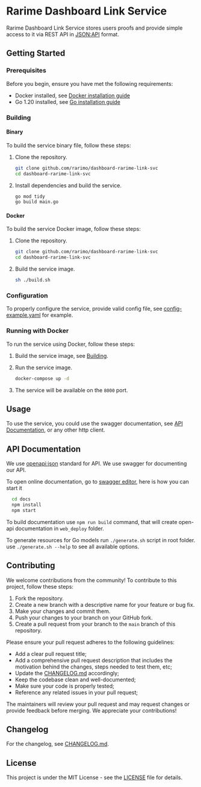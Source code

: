 # Rarime Dashboard Link Service

Rarime Dashboard Link Service stores users proofs and provide simple access to it via REST API in [JSON:API] format.

## Getting Started
### Prerequisites

Before you begin, ensure you have met the following requirements:

- Docker installed, see [Docker installation guide]
- Go 1.20 installed, see [Go installation guide]


### Building

#### Binary
To build the service binary file, follow these steps:

1. Clone the repository.

    ```bash
    git clone github.com/rarimo/dashboard-rarime-link-svc
    cd dashboard-rarime-link-svc
    ```

1. Install dependencies and build the service.

    ```bash
    go mod tidy
    go build main.go
    ```

#### Docker

To build the service Docker image, follow these steps:


1. Clone the repository.

    ```bash
    git clone github.com/rarimo/dashboard-rarime-link-svc
    cd dashboard-rarime-link-svc
    ```

1. Build the service image.

    ```bash
    sh ./build.sh
    ```

### Configuration

To properly configure the service, provide valid config file, see [config-example.yaml](config-example.yaml)
for example.

### Running with Docker

To run the service using Docker, follow these steps:

1. Build the service image, see [Building](#building).
1. Run the service image.

    ```bash
    docker-compose up -d
    ```
1. The service will be available on the `8000` port.

## Usage

To use the service, you could use the swagger documentation, see [API Documentation](#api-documentation), or
any other http client.

## API Documentation

We use [openapi:json] standard for API. We use swagger for documenting our API.

To open online documentation, go to [swagger editor], here is how you can start it
```bash
  cd docs
  npm install
  npm start
```
To build documentation use `npm run build` command,
that will create open-api documentation in `web_deploy` folder.

To generate resources for Go models run `./generate.sh` script in root folder.
use `./generate.sh --help` to see all available options.

## Contributing

We welcome contributions from the community! To contribute to this project, follow these steps:

1. Fork the repository.
1. Create a new branch with a descriptive name for your feature or bug fix.
1. Make your changes and commit them.
1. Push your changes to your branch on your GitHub fork.
1. Create a pull request from your branch to the `main` branch of this repository.

Please ensure your pull request adheres to the following guidelines:
- Add a clear pull request title;
- Add a comprehensive pull request description that includes the motivation behind the changes, steps needed to test them, etc;
- Update the [CHANGELOG.md](CHANGELOG) accordingly;
- Keep the codebase clean and well-documented;
- Make sure your code is properly tested;
- Reference any related issues in your pull request;

The maintainers will review your pull request and may request changes or provide feedback before merging. We appreciate your contributions!

## Changelog

For the changelog, see [CHANGELOG.md](CHANGELOG).

## License

This project is under the MIT License - see the [LICENSE](LICENSE) file for details.

[JSON:API]: https://jsonapi.org/
[Docker installation guide]: https://docs.docker.com/get-docker/
[Go installation guide]: https://golang.org/doc/install
[swagger editor]: http://localhost:8080/swagger-editor/
[openapi:json]: https://www.openapis.org/
